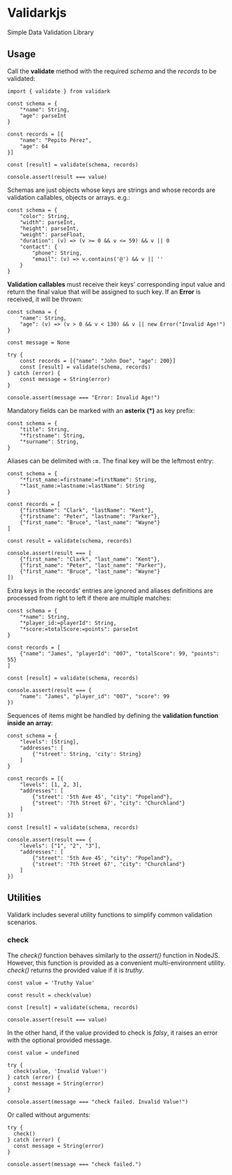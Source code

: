 # Validarkjs

Simple Data Validation Library

## Usage

Call the **validate** method with the required *schema* and the *records*
to be validated:

    import { validate } from validark

    const schema = {
        "*name": String,
        "age": parseInt
    }

    const records = [{
        "name": "Pepito Pérez",
        "age": 64
    }]

    const [result] = validate(schema, records)

    console.assert(result === value)


Schemas are just objects whose keys are strings and whose records are
validation callables, objects or arrays. e.g.:

    const schema = {
        "color": String,
        "width": parseInt,
        "height": parseInt,
        "weight": parseFloat,
        "duration": (v) => (v >= 0 && v <= 59) && v || 0
        "contact": {
            "phone": String,
            "email": (v) => v.contains('@') && v || ''
        }
    }

**Validation callables** must receive their keys' corresponding input value and
return the final value that will be assigned to such key. If an **Error**
is received, it will be thrown:

    const schema = {
        "name": String,
        "age": (v) => (v > 0 && v < 130) && v || new Error("Invalid Age!")
    }

    const message = None

    try {
        const records = [{"name": "John Doe", "age": 200}]
        const [result] = validate(schema, records)
    } catch (error) {
        const message = String(error)
    }

    console.assert(message === "Error: Invalid Age!")

Mandatory fields can be marked with an **asterix (*)** as key prefix:

    const schema = {
        "title": String,
        "*firstname": String,
        "*surname": String,
    }

Aliases can be delimited with **:=**. The final key will be the leftmost entry:

    const schema = {
        "*first_name:=firstname:=firstName": String,
        "*last_name:=lastname:=lastName": String
    }

    const records = [
        {"firstName": "Clark", "lastName": "Kent"},
        {"firstname": "Peter", "lastname": "Parker"},
        {"first_name": "Bruce", "last_name": "Wayne"}
    ]

    const result = validate(schema, records)

    console.assert(result === [
        {"first_name": "Clark", "last_name": "Kent"},
        {"first_name": "Peter", "last_name": "Parker"},
        {"first_name": "Bruce", "last_name": "Wayne"}
    ])

Extra keys in the records' entries are ignored and aliases definitions are
processed from right to left if there are multiple matches:

    const schema = {
        "*name": String,
        "*player_id:=playerId": String,
        "*score:=totalScore:=points": parseInt
    }

    const records = [
        {"name": "James", "playerId": "007", "totalScore": 99, "points": 55}
    ]

    const [result] = validate(schema, records)

    console.assert(result === {
        "name": "James", "player_id": "007", "score": 99
    })

Sequences of items might be handled by defining the **validation function
inside an array**:

    const schema = {
        "levels": [String],
        "addresses": [
            {'*street': String, 'city': String}
        ]
    }

    const records = [{
        "levels": [1, 2, 3],
        "addresses": [
            {"street": '5th Ave 45', "city": "Popeland"},
            {"street": '7th Street 67', "city": "Churchland"}
        ]
    }]

    const [result] = validate(schema, records)

    console.assert(result === {
        "levels": ["1", "2", "3"],
        "addresses": [
            {"street": '5th Ave 45', "city": "Popeland"},
            {"street": '7th Street 67', "city": "Churchland"}
        ]
    })

## Utilities

Validark includes several utility functions to simplify common validation
scenarios.

### check

The *check()* function behaves similarly to the *assert()* function in NodeJS.
However, this function is provided as a convenient multi-environment utility.
*check()* returns the provided value if it is *truthy*.

    const value = 'Truthy Value'

    const result = check(value)

    const [result] = validate(schema, records)

    console.assert(result === value)

In the other hand, if the value provided to check is *falsy*, it raises an
error with the optional provided message.

    const value = undefined

    try {
      check(value, 'Invalid Value!')
    } catch (error) {
      const message = String(error)
    }

    console.assert(message === "check failed. Invalid Value!")

Or called without arguments:

    try {
      check()
    } catch (error) {
      const message = String(error)
    }

    console.assert(message === "check failed.")
